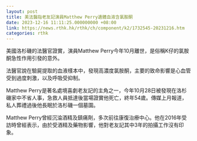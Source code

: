 ```yaml
---
layout: post
title: 美法醫指老友記演員Matthew Perry遺體血液含氯胺酮
date: 2023-12-16 11:11:25.000000000 +08:00
link: https://news.rthk.hk/rthk/ch/component/k2/1732545-20231216.htm
categories: rthk
---
```


美國洛杉磯的法醫官證實，演員Matthew Perry今年10月離世，是俗稱K仔的氯胺酮急性作用引發的意外。

法醫官說在驗屍提取的血液樣本中，發現高濃度氯胺酮，主要的致命影響是心血管受到過度刺激，以及呼吸受抑制。

Matthew Perry是著名處境喜劇老友記的主角之一，今年10月28日被發現在洛杉磯家中不省人事，急救人員抵達後當場證實他死亡，終年54歲。傳媒上月報道，私人葬禮過後他長眠於洛杉磯一個墓園。

Matthew Perry曾經沉淪酒精及鎮痛劑，多次前往康復治療中心。他在2016年受訪時曾經表示，由於受酒精及藥物影響，他對老友記其中3年的拍攝工作沒有印象。
